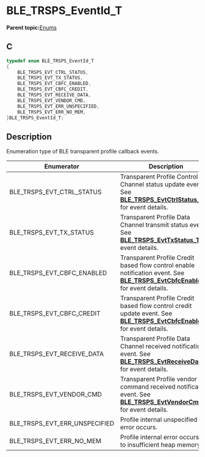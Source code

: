 # BLE\_TRSPS\_EventId\_T

**Parent topic:**[Enums](GUID-2FFEF37F-32EB-4E6E-83D8-F039E56BCB95.md)

## C

```c
typedef enum BLE_TRSPS_EventId_T
{
    BLE_TRSPS_EVT_CTRL_STATUS,
    BLE_TRSPS_EVT_TX_STATUS,
    BLE_TRSPS_EVT_CBFC_ENABLED,
    BLE_TRSPS_EVT_CBFC_CREDIT,
    BLE_TRSPS_EVT_RECEIVE_DATA,
    BLE_TRSPS_EVT_VENDOR_CMD,
    BLE_TRSPS_EVT_ERR_UNSPECIFIED,
    BLE_TRSPS_EVT_ERR_NO_MEM,
}BLE_TRSPS_EventId_T;
```

## Description

Enumeration type of BLE transparent profile callback events.

|Enumerator|Description|
|----------|-----------|
|BLE\_TRSPS\_EVT\_CTRL\_STATUS|Transparent Profile Control Channel status update event. See **[BLE\_TRSPS\_EvtCtrlStatus\_T](GUID-12BB813E-0FD6-4C2D-8EE2-BCA177FFD097.md)** for event details.|
|BLE\_TRSPS\_EVT\_TX\_STATUS|Transparent Profile Data Channel transmit status event. See **[BLE\_TRSPS\_EvtTxStatus\_T](GUID-D04793EF-E4AB-45B3-9E4C-3CC105A6FFE1.md)** for event details.|
|BLE\_TRSPS\_EVT\_CBFC\_ENABLED|Transparent Profile Credit based flow control enable notification event. See **[BLE\_TRSPS\_EvtCbfcEnabled\_T](GUID-6BB8EC42-2015-4A10-A4A0-8FA05EEAA270.md)** for event details.|
|BLE\_TRSPS\_EVT\_CBFC\_CREDIT|Transparent Profile Credit based flow control credit update event. See **[BLE\_TRSPS\_EvtCbfcEnabled\_T](GUID-6BB8EC42-2015-4A10-A4A0-8FA05EEAA270.md)** for event details.|
|BLE\_TRSPS\_EVT\_RECEIVE\_DATA|Transparent Profile Data Channel received notification event. See **[BLE\_TRSPS\_EvtReceiveData\_T](GUID-02C68A5B-C6A7-4111-9861-8C941BCB3F4D.md)** for event details.|
|BLE\_TRSPS\_EVT\_VENDOR\_CMD|Transparent Profile vendor command received notification event. See **[BLE\_TRSPS\_EvtVendorCmd\_T](GUID-450D625C-AE91-469F-BB5A-B0265915F999.md)** for event details.|
|BLE\_TRSPS\_EVT\_ERR\_UNSPECIFIED|Profile internal unspecified error occurs.|
|BLE\_TRSPS\_EVT\_ERR\_NO\_MEM|Profile internal error occurs due to insufficient heap memory.|

